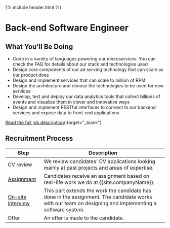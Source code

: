 {% include header.html %}

# Back-end Software Engineer

## What You'll Be Doing 

- Code in a variety of languages powering our microservices. You can check the FAQ for details about our stack and technologies used
- Design core components of our ad serving technology that can scale as our product does
- Design and implement services that can scale to million of RPM 
- Design the architecture and choose the technologies to be used for new services
- Develop, test and deploy our data analytics tools that collect billions of events and visualize them in clever and innovative ways
- Design and implement RESTful interfaces to connect to our backend services and expose data to front-end applications

[Read the full job description](https://glispaconnect.workable.com/j/A1B8EFDE8B){:target="_blank"}

## Recruitment Process

| Step | Description |
|---|---|
| CV review | We review candidates' CV applications looking mainly at past projects and areas of expertise. |
| [Assignment](bidder-exercise/assignment.md) | Candidates receive an assignment based on real-life work we do at {{site.companyName}}. |
| [On-site interview](/bidder-exercise/on-site.md) | This part extends the work the candidate has done in the assignment. The candidate works with our team on designing and implementing a software system. |
| Offer | An offer is made to the candidate. |
